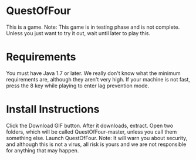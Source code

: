 # QuestOfFour
This is a game.
Note: This game is in testing phase and is not complete.
Unless you just want to try it out, wait until later to play this.
# Requirements
You must have Java 1.7 or later.
We really don't know what the minimum requirements are, although they aren't very high.
If your machine is not fast, press the 8 key while playing to enter lag prevention mode.
# Install Instructions
Click the Download GIF button.
After it downloads, extract.
Open two folders, which will be called QuestOfFour-master, unless you call them something else.
Launch QuestOfFour.
Note: It will warn you about security, and although this is not a virus, all risk is yours and we are not responsible for anything that may happen.

